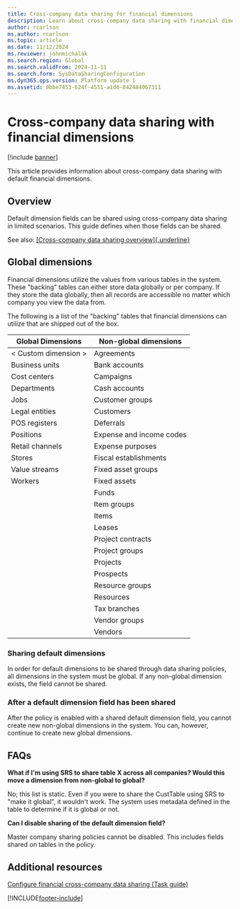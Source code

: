 ```yaml
---
title: Cross-company data sharing for financial dimensions
description: Learn about cross-company data sharing with financial dimensions.
author: rcarlson
ms.author: rcarlson
ms.topic: article
ms.date: 11/12/2024
ms.reviewer: johnmichalak
ms.search.region: Global
ms.search.validFrom: 2024-11-11
ms.search.form: SysDataSharingConfiguration
ms.dyn365.ops.version: Platform update 1
ms.assetid: 0bbe7453-624f-4551-a1d0-842484067311
---
```


# Cross-company data sharing with financial dimensions

[!include [banner](../includes/banner.md)]

This article provides information about cross-company data sharing with default financial dimensions.  

## Overview

Default dimension fields can be shared using cross-company data sharing
in limited scenarios. This guide defines when those fields can be
shared.

See also: [[Cross-company data sharing
overview]{.underline}](https://learn.microsoft.com/en-us/dynamics365/fin-ops-core/dev-itpro/sysadmin/srs-overview)

## Global dimensions

Financial dimensions utilize the values from various tables in the
system. These \"backing\" tables can either store data globally or per
company. If they store the data globally, then all records are
accessible no matter which company you view the data from.

The following is a list of the \"backing\" tables that financial
dimensions can utilize that are shipped out of the box.

  |Global Dimensions       | Non-global dimensions |
  |------------------------| ----------------------|
  | \< Custom dimension \> | Agreements            |
  | Business units         | Bank accounts         |
  | Cost centers           | Campaigns             |
  | Departments            | Cash accounts         |
  | Jobs                   | Customer groups       |
  | Legal entities         | Customers             |
  | POS registers          | Deferrals             |
  | Positions              | Expense and income codes |
  | Retail channels        | Expense purposes |
  | Stores                 | Fiscal establishments |
  | Value streams          | Fixed asset groups    |
  | Workers                | Fixed assets          |
  |                        | Funds                 |
  |                        | Item groups           |
  |                        | Items                 |
  |                        | Leases                |
  |                        | Project contracts     |
  |                        | Project groups        |
  |                        | Projects              |
  |                        | Prospects             |
  |                        | Resource groups       |
  |                        | Resources             |
  |                        | Tax branches          |
  |                        | Vendor groups         |
  |                        | Vendors               |

### Sharing default dimensions

In order for default dimensions to be shared through data sharing
policies, all dimensions in the system must be global. If any non-global
dimension exists, the field cannot be shared.

### After a default dimension field has been shared

After the policy is enabled with a shared default dimension field, you
cannot create new non-global dimensions in the system. You can, however,
continue to create new global dimensions.

## FAQs

**What if I\'m using SRS to share table X across all companies? Would
this move a dimension from non-global to global?**

No; this list is static. Even if you were to share the CustTable using
SRS to \"make it global\", it wouldn\'t work. The system uses metadata
defined in the table to determine if it is global or not.

**Can I disable sharing of the default dimension field?**

Master company sharing policies cannot be disabled. This includes fields
shared on tables in the policy.

## Additional resources

[Configure financial cross-company data sharing (Task guide)](../data-entities/tasks/configure-financial-cross-company-data-sharing.md)





[!INCLUDE[footer-include](../../../includes/footer-banner.md)]

